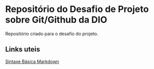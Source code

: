 # Repositório do Desafio de Projeto sobre Git/Github da DIO

Repositório criado para o desafio do projeto.

## Links uteis

[Sintaxe Básica Markdown](https://www.markdownguide.org/basic-syntax/)
